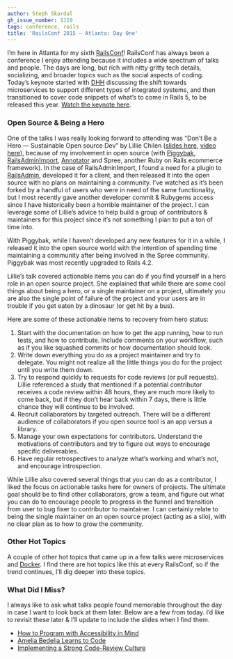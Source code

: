 ```yaml
---
author: Steph Skardal
gh_issue_number: 1119
tags: conference, rails
title: 'RailsConf 2015 — Atlanta: Day One'
---
```


I’m here in Atlanta for my sixth [RailsConf](https://railsconf.com/2015/)! RailsConf has always been a conference I enjoy attending because it includes a wide spectrum of talks and people. The days are long, but rich with nitty gritty tech details, socializing, and broader topics such as the social aspects of coding. Today’s keynote started with [DHH](https://en.wikipedia.org/wiki/David_Heinemeier_Hansson) discussing the shift towards microservices to support different types of integrated systems, and then transitioned to cover code snippets of what’s to come in Rails 5, to be released this year. [Watch the keynote here](http://confreaks.tv/videos/railsconf2015-opening-keynote).

### Open Source & Being a Hero

One of the talks I was really looking forward to attending was “Don’t Be a Hero — Sustainable Open source Dev” by Lillie Chilen ([slides here](https://speakerdeck.com/lilliealbert/dont-be-a-hero-sustainable-open-source), [video here](http://confreaks.tv/videos/railsconf2015-don-t-be-a-hero-sustainable-open-source)), because of my involvement in open source (with [Piggybak](https://github.com/piggybak/piggybak), [RailsAdminImport](https://github.com/stephskardal/rails_admin_import), [Annotator](http://annotatorjs.org/) and Spree, another Ruby on Rails ecommerce framework). In the case of RailsAdminImport, I found a need for a plugin to [RailsAdmin](https://github.com/sferik/rails_admin), developed it for a client, and then released it into the open source with no plans on maintaining a community. I’ve watched as it’s been forked by a handful of users who were in need of the same functionality, but I most recently gave another developer commit & Rubygems access since I have historically been a horrible maintainer of the project. I can leverage some of Lillie’s advice to help build a group of contributors & maintainers for this project since it’s not something I plan to put a ton of time into.

With Piggybak, while I haven’t developed any new features for it in a while, I released it into the open source world with the intention of spending time maintaining a community after being involved in the Spree community. Piggybak was most recently upgraded to Rails 4.2.

Lillie’s talk covered actionable items you can do if you find yourself in a hero role in an open source project. She explained that while there are some cool things about being a hero, or a single maintainer on a project, ultimately you are also the single point of failure of the project and your users are in trouble if you get eaten by a dinosaur (or get hit by a bus).

Here are some of these actionable items to recovery from hero status:

1. Start with the documentation on how to get the app running, how to run tests, and how to contribute. Include comments on your workflow, such as if you like squashed commits or how documentation should look.
1. Write down everything you do as a project maintainer and try to delegate. You might not realize all the little things you do for the project until you write them down.
1. Try to respond quickly to requests for code reviews (or pull requests). Lillie referenced a study that mentioned if a potential contributor receives a code review within 48 hours, they are much more likely to come back, but if they don’t hear back within 7 days, there is little chance they will continue to be involved.
1. Recruit collaborators by targeted outreach. There will be a different audience of collaborators if you open source tool is an app versus a library.
1. Manage your own expectations for contributors. Understand the motivations of contributors and try to figure out ways to encourage specific deliverables.
1. Have regular retrospectives to analyze what’s working and what’s not, and encourage introspection.

While Lillie also covered several things that you can do as a contributor, I liked the focus on actionable tasks here for owners of projects. The ultimate goal should be to find other collaborators, grow a team, and figure out what you can do to encourage people to progress in the funnel and transition from user to bug fixer to contributor to maintainer. I can certainly relate to being the single maintainer on an open source project (acting as a silo), with no clear plan as to how to grow the community.

### Other Hot Topics

A couple of other hot topics that came up in a few talks were microservices and [Docker](https://www.docker.com/). I find there are hot topics like this at every RailsConf, so if the trend continues, I’ll dig deeper into these topics.

### What Did I Miss?

I always like to ask what talks people found memorable throughout the day in case I want to look back at them later. Below are a few from today. I’d like to revisit these later & I’ll update to include the slides when I find them.

- [How to Program with Accessibility in Mind](http://confreaks.tv/videos/railsconf2015-how-to-program-with-accessibility-in-mind)
- [Amelia Bedelia Learns to Code](http://confreaks.tv/videos/railsconf2015-amelia-bedelia-learns-to-code)
- [Implementing a Strong Code-Review Culture](http://confreaks.tv/videos/railsconf2015-implementing-a-strong-code-review-culture)
